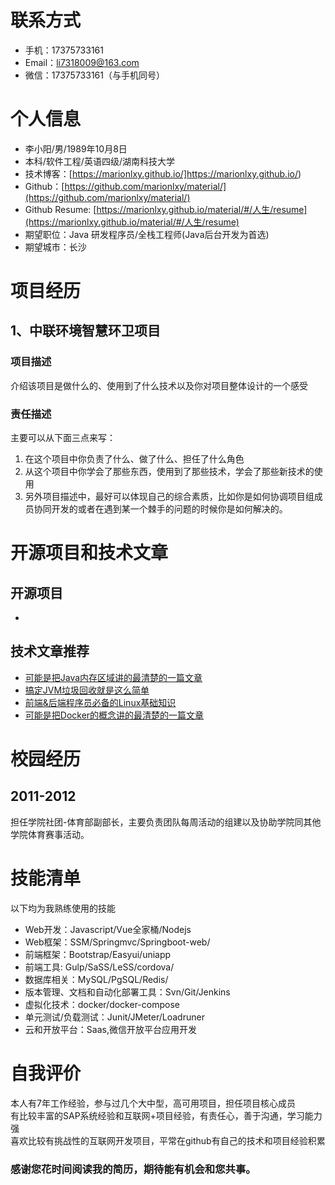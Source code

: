 # 联系方式

- 手机：17375733161
- Email：li7318009@163.com
- 微信：17375733161（与手机同号）

# 个人信息

 - 李小阳/男/1989年10月8日 
 - 本科/软件工程/英语四级/湖南科技大学
 - 技术博客：[https://marionlxy.github.io/]https://marionlxy.github.io/) 
 - Github：[https://github.com/marionlxy/material/](https://github.com/marionlxy/material/)
 - Github Resume: [https://marionlxy.github.io/material/#/人生/resume](https://marionlxy.github.io/material/#/人生/resume)
 - 期望职位：Java 研发程序员/全栈工程师(Java后台开发为首选)
 - 期望城市：长沙


# 项目经历

## 1、中联环境智慧环卫项目

### 项目描述

介绍该项目是做什么的、使用到了什么技术以及你对项目整体设计的一个感受

### 责任描述

主要可以从下面三点来写：

1. 在这个项目中你负责了什么、做了什么、担任了什么角色
2. 从这个项目中你学会了那些东西，使用到了那些技术，学会了那些新技术的使用
3. 另外项目描述中，最好可以体现自己的综合素质，比如你是如何协调项目组成员协同开发的或者在遇到某一个棘手的问题的时候你是如何解决的。

# 开源项目和技术文章

## 开源项目

- 


## 技术文章推荐

- [可能是把Java内存区域讲的最清楚的一篇文章](https://juejin.im/post/5b7d69e4e51d4538ca5730cb)
- [搞定JVM垃圾回收就是这么简单](https://juejin.im/post/5b85ea54e51d4538dd08f601)
- [前端&后端程序员必备的Linux基础知识](https://juejin.im/post/5b3b19856fb9a04fa42f8c71)
- [可能是把Docker的概念讲的最清楚的一篇文章](https://juejin.im/post/5b260ec26fb9a00e8e4b031a)


# 校园经历

## 2011-2012

担任学院社团-体育部副部长，主要负责团队每周活动的组建以及协助学院同其他学院体育赛事活动。
 

# 技能清单

以下均为我熟练使用的技能

- Web开发：Javascript/Vue全家桶/Nodejs
- Web框架：SSM/Springmvc/Springboot-web/
- 前端框架：Bootstrap/Easyui/uniapp
- 前端工具: Gulp/SaSS/LeSS/cordova/
- 数据库相关：MySQL/PgSQL/Redis/
- 版本管理、文档和自动化部署工具：Svn/Git/Jenkins
- 虚拟化技术：docker/docker-compose
- 单元测试/负载测试：Junit/JMeter/Loadruner
- 云和开放平台：Saas,微信开放平台应用开发

# 自我评价

本人有7年工作经验，参与过几个大中型，高可用项目，担任项目核心成员
<br/>有比较丰富的SAP系统经验和互联网+项目经验，有责任心，善于沟通，学习能力强
<br/>喜欢比较有挑战性的互联网开发项目，平常在github有自己的技术和项目经验积累


### 感谢您花时间阅读我的简历，期待能有机会和您共事。
